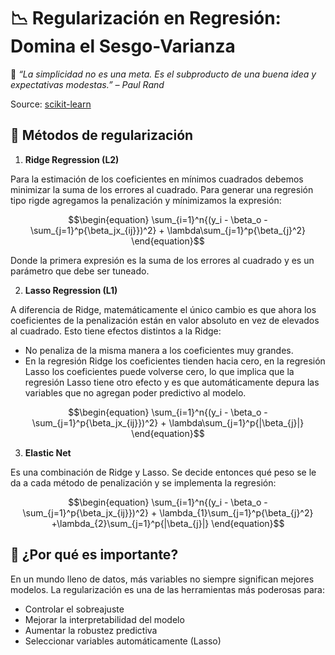 # 📉 **Regularización en Regresión: Domina el Sesgo-Varianza**

🔬 *“La simplicidad no es una meta. Es el subproducto de una buena idea y expectativas modestas.” – Paul Rand*

Source: [scikit-learn](http://scikit-learn.org/stable/modules/linear_model.html#ridge-regression)

## 🚀  **Métodos de regularización**

1. **Ridge Regression (L2)**

Para la estimación de los coeficientes en mínimos cuadrados debemos minimizar la suma de los errores al cuadrado. Para generar una regresión tipo rigde agregamos la penalización y mínimizamos la expresión:

$$\begin{equation}
\sum_{i=1}^n{(y_i - \beta_o - \sum_{j=1}^p{\beta_jx_{ij}})^2} + \lambda\sum_{j=1}^p{\beta_{j}^2}
\end{equation}$$

Donde la primera expresión es la suma de los errores al cuadrado y es un parámetro que debe ser tuneado.

2. **Lasso Regression (L1)**

A diferencia de Ridge, matemáticamente el único cambio es que ahora los coeficientes de la penalización están en valor absoluto en vez de elevados al cuadrado. Esto tiene efectos distintos a la Ridge:  

- No penaliza de la misma manera a los coeficientes muy grandes.
- En la regresión Ridge los coeficientes tienden hacia cero, en la regresión Lasso los coeficientes puede volverse cero, lo que implica que la regresión Lasso tiene otro efecto y es que automáticamente depura las variables que no agregan poder predictivo al modelo.

$$\begin{equation}
\sum_{i=1}^n{(y_i - \beta_o - \sum_{j=1}^p{\beta_jx_{ij}})^2} + \lambda\sum_{j=1}^p{|\beta_{j}|}
\end{equation}$$

3. **Elastic Net**

Es una combinación de Ridge y Lasso. Se decide entonces qué peso se le da a cada método de penalización y se implementa la regresión:

$$\begin{equation}
\sum_{i=1}^n{(y_i - \beta_o - \sum_{j=1}^p{\beta_jx_{ij}})^2} + \lambda_{1}\sum_{j=1}^p{\beta_{j}^2} +\lambda_{2}\sum_{j=1}^p{|\beta_{j}|}
\end{equation}$$


## 🎯 **¿Por qué es importante?**

En un mundo lleno de datos, más variables no siempre significan mejores modelos. La regularización es una de las herramientas más poderosas para:

- Controlar el sobreajuste
- Mejorar la interpretabilidad del modelo
- Aumentar la robustez predictiva
- Seleccionar variables automáticamente (Lasso)

